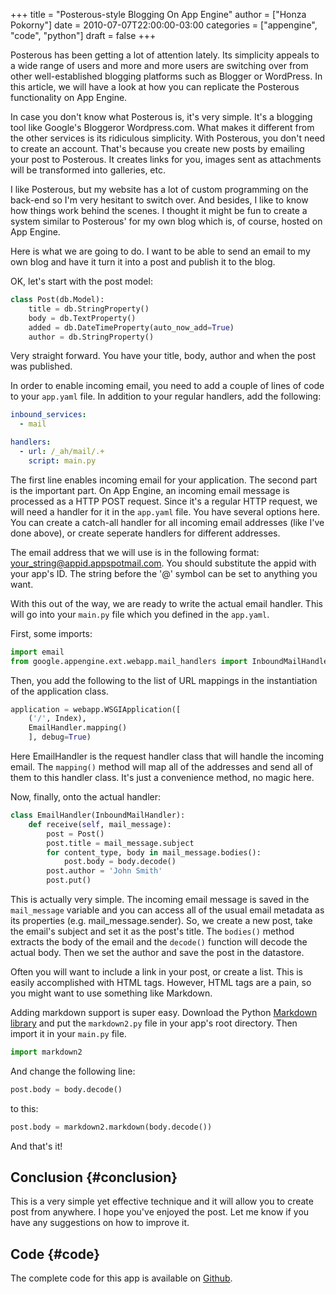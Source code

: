 +++
title = "Posterous-style Blogging On App Engine"
author = ["Honza Pokorny"]
date = 2010-07-07T22:00:00-03:00
categories = ["appengine", "code", "python"]
draft = false
+++

Posterous has been getting a lot of attention lately. Its simplicity appeals to
a wide range of users and more and more users are switching over from other
well-established blogging platforms such as Blogger or WordPress. In this
article, we will have a look at how you can replicate the Posterous
functionality on App Engine.

In case you don't know what Posterous is, it's very simple. It's a blogging
tool like Google's Bloggeror Wordpress.com. What makes it different from the
other services is its ridiculous simplicity. With Posterous, you don't need to
create an account. That's because you create new posts by emailing your post to
Posterous. It creates links for you, images sent as attachments will be
transformed into galleries, etc.

I like Posterous, but my website has a lot of custom programming on the
back-end so I'm very hesitant to switch over. And besides, I like to know how
things work behind the scenes. I thought it might be fun to create a system
similar to Posterous' for my own blog which is, of course, hosted on App
Engine.

Here is what we are going to do. I want to be able to send an email to my own
blog and have it turn it into a post and publish it to the blog.

OK, let's start with the post model:

```python
class Post(db.Model):
    title = db.StringProperty()
    body = db.TextProperty()
    added = db.DateTimeProperty(auto_now_add=True)
    author = db.StringProperty()
```

Very straight forward. You have your title, body, author and when the post was
published.

In order to enable incoming email, you need to add a couple of lines of code to
your `app.yaml` file. In addition to your regular handlers, add the
following:

```yaml
inbound_services:
  - mail

handlers:
  - url: /_ah/mail/.+
    script: main.py
```

The first line enables incoming email for your application. The second part is
the important part. On App Engine, an incoming email message is processed as a
HTTP POST request. Since it's a regular HTTP request, we will need a handler
for it in the `app.yaml` file. You have several options here. You can create
a catch-all handler for all incoming email addresses (like I've done above), or
create seperate handlers for different addresses.

The email address that we will use is in the following format:
[your_string@appid.appspotmail.com](mailto:your%5Fstring@appid.appspotmail.com). You should substitute the appid with your
app's ID. The string before the '@' symbol can be set to anything you want.

With this out of the way, we are ready to write the actual email handler. This
will go into your `main.py` file which you defined in the `app.yaml`.

First, some imports:

```python
import email
from google.appengine.ext.webapp.mail_handlers import InboundMailHandler
```

Then, you add the following to the list of URL mappings in the instantiation of
the application class.

```python
application = webapp.WSGIApplication([
    ('/', Index),
    EmailHandler.mapping()
    ], debug=True)
```

Here EmailHandler is the request handler class that will handle the incoming
email. The `mapping()` method will map all of the addresses and send all of
them to this handler class. It's just a convenience method, no magic here.

Now, finally, onto the actual handler:

```python
class EmailHandler(InboundMailHandler):
    def receive(self, mail_message):
        post = Post()
        post.title = mail_message.subject
        for content_type, body in mail_message.bodies():
            post.body = body.decode()
        post.author = 'John Smith'
        post.put()
```

This is actually very simple. The incoming email message is saved in the
`mail_message` variable and you can access all of the usual email metadata as
its properties (e.g. mail_message.sender). So, we create a new post, take the
email's subject and set it as the post's title. The `bodies()` method
extracts the body of the email and the `decode()` function will decode the
actual body. Then we set the author and save the post in the datastore.

Often you will want to include a link in your post, or create a list. This is
easily accomplished with HTML tags. However, HTML tags are a pain, so you might
want to use something like Markdown.

Adding markdown support is super easy. Download the Python
[Markdown library](http://code.google.com/p/python-markdown2/) and put the `markdown2.py` file in your app's root
directory. Then import it in your `main.py` file.

```python
import markdown2
```

And change the following line:

```python
post.body = body.decode()
```

to this:

```python
post.body = markdown2.markdown(body.decode())
```

And that's it!

## Conclusion {#conclusion}

This is a very simple yet effective technique and it will allow you to create
post from anywhere. I hope you've enjoyed the post. Let me know if you have any
suggestions on how to improve it.

## Code {#code}

The complete code for this app is available on [Github](https://github.com/honza/Posterous-App-Engine).
